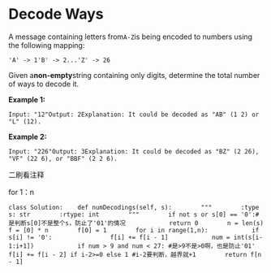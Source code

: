 # Decode Ways

A message containing letters from`A-Z`is being encoded to numbers using the following mapping:

```text
'A' -> 1'B' -> 2...'Z' -> 26
```

Given a**non-empty**string containing only digits, determine the total number of ways to decode it.

**Example 1:**

```text
Input: "12"Output: 2Explanation: It could be decoded as "AB" (1 2) or "L" (12).
```

**Example 2:**

```text
Input: "226"Output: 3Explanation: It could be decoded as "BZ" (2 26), "VF" (22 6), or "BBF" (2 2 6).
```

二刷看注释

for 1：n

```text
class Solution:    def numDecodings(self, s):        """        :type s: str        :rtype: int        """        if not s or s[0] == '0':#是判断s[0]不是整个s，防止了'01'的情况            return 0        n = len(s)        f = [0] * n        f[0] = 1        for i in range(1,n):            if s[i] != '0':                f[i] += f[i - 1]            num = int(s[i-1:i+1])            if num > 9 and num < 27: #是>9不是>0啊，也是防止'01'                f[i] += f[i - 2] if i-2>=0 else 1 #i-2要判断，越界就+1        return f[n - 1]
```

